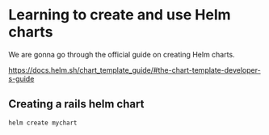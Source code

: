# Learning to create and use Helm charts

We are gonna go through the official guide on creating Helm charts.

<https://docs.helm.sh/chart_template_guide/#the-chart-template-developer-s-guide>

## Creating a rails helm chart

```sh
helm create mychart
```
